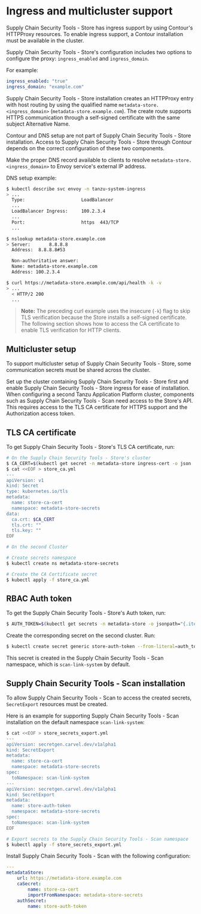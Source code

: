 # Ingress and multicluster support

Supply Chain Security Tools - Store has ingress support by using Contour's HTTPProxy resources. To enable ingress support, a Contour installation must be available in the cluster.

Supply Chain Security Tools - Store's configuration includes two options to configure the proxy: `ingress_enabled` and `ingress_domain`. 

For example:

```yml
ingress_enabled: "true"
ingress_domain: "example.com"
```

Supply Chain Security Tools - Store installation creates an HTTPProxy entry with host routing by using the qualified name `metadata-store.<ingress_domain>` (`metadata-store.example.com`). The create route supports HTTPS communication through a self-signed certificate with the same subject Alternative Name.

Contour and DNS setup are not part of Supply Chain Security Tools - Store installation. Access to Supply Chain Security Tools - Store through Contour depends on the correct configuration of these two components.

Make the proper DNS record available to clients to resolve `metadata-store.<ingress_domain>` to Envoy service's external IP address. 

DNS setup example:

```bash
$ kubectl describe svc envoy -n tanzu-system-ingress
> ...
  Type:                     LoadBalancer
  ...
  LoadBalancer Ingress:     100.2.3.4
  ...
  Port:                     https  443/TCP
  ...

$ nslookup metadata-store.example.com
> Server:		8.8.8.8
  Address:	8.8.8.8#53

  Non-authoritative answer:
  Name:	metadata-store.example.com
  Address: 100.2.3.4

$ curl https://metadata-store.example.com/api/health -k -v
> ...
  < HTTP/2 200 
  ...
```

>**Note:** The preceding curl example uses the insecure (`-k`) flag to skip TLS verification because the Store installs a self-signed certificate. The following section shows how to access the CA certificate to enable TLS verification for HTTP clients.

## <a id="multicluster-setup"></a>Multicluster setup

To support multicluster setup of Supply Chain Security Tools - Store, some communication secrets must be shared across the cluster. 

Set up the cluster containing Supply Chain Security Tools - Store first and enable Supply Chain Security Tools - Store ingress for ease of installation. When configuring a second Tanzu Application Platform cluster, components such as Supply Chain Security Tools - Scan need access to the Store's API. This requires access to the TLS CA certificate for HTTPS support and the Authorization access token.

## <a id="tls"></a>TLS CA certificate

To get Supply Chain Security Tools - Store's TLS CA certificate, run:

```bash
# On the Supply Chain Security Tools - Store's cluster
$ CA_CERT=$(kubectl get secret -n metadata-store ingress-cert -o json | jq -r ".data.\"ca.crt\"")
$ cat <<EOF > store_ca.yml
---
apiVersion: v1
kind: Secret
type: kubernetes.io/tls
metadata:
  name: store-ca-cert
  namespace: metadata-store-secrets
data:
  ca.crt: $CA_CERT
  tls.crt: ""
  tls.key: ""
EOF

# On the second Cluster

# Create secrets namespace
$ kubectl create ns metadata-store-secrets

# Create the CA Certificate secret
$ kubectl apply -f store_ca.yml
```

## <a id="rbac-auth-token"></a>RBAC Auth token

To get the Supply Chain Security Tools - Store's Auth token, run:

```bash
$ AUTH_TOKEN=$(kubectl get secrets -n metadata-store -o jsonpath="{.items[?(@.metadata.annotations['kubernetes\.io/service-account\.name']=='metadata-store-read-write-client')].data.token}" | base64 -d)
```

Create the corresponding secret on the second cluster. Run:

```bash
$ kubectl create secret generic store-auth-token --from-literal=auth_token=$AUTH_TOKEN -n scan-link-system
```

This secret is created in the Supply Chain Security Tools - Scan namespace, which is `scan-link-system` by default.

## <a id="scst-scan-install"></a>Supply Chain Security Tools - Scan installation

To allow Supply Chain Security Tools - Scan to access the created secrets, `SecretExport` resources must be created.

Here is an example for supporting Supply Chain Security Tools - Scan installation on the default namespace `scan-link-system`:

```bash
$ cat <<EOF > store_secrets_export.yml
---
apiVersion: secretgen.carvel.dev/v1alpha1
kind: SecretExport
metadata:
  name: store-ca-cert
  namespace: metadata-store-secrets
spec:
  toNamespace: scan-link-system
---
apiVersion: secretgen.carvel.dev/v1alpha1
kind: SecretExport
metadata:
  name: store-auth-token
  namespace: metadata-store-secrets
spec:
  toNamespace: scan-link-system
EOF

# Export secrets to the Supply Chain Security Tools - Scan namespace
$ kubectl apply -f store_secrets_export.yml
```

Install Supply Chain Security Tools - Scan with the following configuration:

```yml
---
metadataStore:
    url: https://metadata-store.example.com
    caSecret:
        name: store-ca-cert
        importFromNamespace: metadata-store-secrets
    authSecret:
        name: store-auth-token
```
